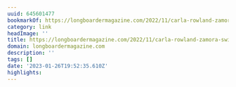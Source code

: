 ```yaml
---
uuid: 645601477
bookmarkOf: https://longboardermagazine.com/2022/11/carla-rowland-zamora-switch-stance-dance/
category: link
headImage: ''
title: https://longboardermagazine.com/2022/11/carla-rowland-zamora-switch-stance-dance/
domain: longboardermagazine.com
description: ''
tags: []
date: '2023-01-26T19:52:35.610Z'
highlights:
---
```



